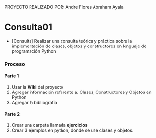 PROYECTO REALIZADO POR:
Andre Flores
Abraham Ayala
# Consulta01

* [Consulta] Realizar una consulta teórica y práctica sobre la implementación de clases, objetos y constructores en lenguaje de programación Python

### Proceso

#### Parte 1

1. Usar la **Wiki** del proyecto 
2. Agregar información referente a: Clases, Constructores y Objetos en Python
3. Agregar la bibliografía

#### Parte 2

1. Crear una carpeta llamada **ejercicios**
2. Crear 3 ejemplos en python, donde se use clases y objetos.
